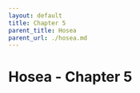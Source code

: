 ```yaml
---
layout: default
title: Chapter 5
parent_title: Hosea
parent_url: ./hosea.md
---
```


# Hosea - Chapter 5
